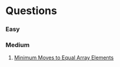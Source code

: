 # Questions

### Easy

### Medium 
1. [Minimum Moves to Equal Array Elements](https://leetcode.com/problems/minimum-moves-to-equal-array-elements/description/)
